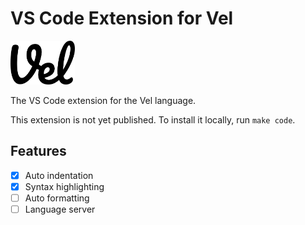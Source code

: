 # VS Code Extension for Vel

<p><img src="../logo/logo.svg" height="70" alt="Vel's logo" /></p>

The VS Code extension for the Vel language.

This extension is not yet published.
To install it locally, run `make code`.

## Features

- [x] Auto indentation
- [x] Syntax highlighting
- [ ] Auto formatting
- [ ] Language server
